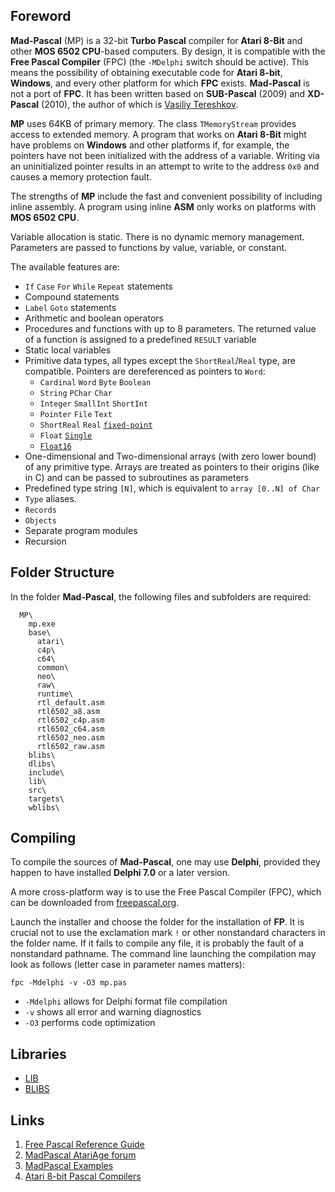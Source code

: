 ## Foreword

**Mad-Pascal** (MP) is a 32-bit **Turbo Pascal** compiler for **Atari 8-Bit** and other **MOS 6502 CPU**-based computers. By design, it is compatible with the **Free Pascal Compiler** (FPC) (the `-MDelphi` switch should be active). This means the possibility of obtaining executable code for **Atari 8-bit**, **Windows**, and every other platform for which **FPC** exists. **Mad-Pascal** is not a port of **FPC**. It has been written based on **SUB-Pascal** (2009) and **XD-Pascal** (2010), the author of which is [Vasiliy Tereshkov](mailto:vtereshkov@mail.ru).

**MP** uses 64KB of primary memory. The class `TMemoryStream` provides access to extended memory. A program that works on **Atari 8-Bit** might have problems on **Windows** and other platforms if, for example, the pointers have not been initialized with the address of a variable. Writing via an uninitialized pointer results in an attempt to write to the address `0x0` and causes a memory protection fault.

The strengths of **MP** include the fast and convenient possibility of including inline assembly. A program using inline **ASM** only works on platforms with **MOS 6502 CPU**.

Variable allocation is static. There is no dynamic memory management. Parameters are passed to functions by value, variable, or constant.

The available features are:

* `If` `Case` `For` `While` `Repeat` statements
* Compound statements
* `Label` `Goto` statements
* Arithmetic and boolean operators
* Procedures and functions with up to 8 parameters. The returned value of a function is assigned to a predefined `RESULT` variable
* Static local variables
* Primitive data types, all types except the `ShortReal`/`Real` type, are compatible. Pointers are dereferenced as pointers to `Word`:
    * `Cardinal` `Word` `Byte` `Boolean`
    * `String` `PChar` `Char`
    * `Integer` `SmallInt` `ShortInt`
    * `Pointer` `File` `Text`
    * `ShortReal` `Real` [`fixed-point`](https://en.wikipedia.org/wiki/Fixed-point_arithmetic)
    * `Float` [`Single`](https://en.wikipedia.org/wiki/Single-precision_floating-point_format)
    * [`Float16`](https://en.wikipedia.org/wiki/Half-precision_floating-point_format)
* One-dimensional and Two-dimensional arrays (with zero lower bound) of any primitive type. Arrays are treated as pointers to their origins (like in C) and can be passed to subroutines as parameters
* Predefined type string `[N]`, which is equivalent to `array [0..N] of Char`
* `Type` aliases.
* `Records`
* `Objects`
* Separate program modules
* Recursion

## Folder Structure

In the folder **Mad-Pascal**, the following files and subfolders are required:

```
  MP\
    mp.exe
    base\
      atari\
      c4p\
      c64\
      common\
      neo\
      raw\
      runtime\    
      rtl_default.asm
      rtl6502_a8.asm
      rtl6502_c4p.asm
      rtl6502_c64.asm
      rtl6502_neo.asm
      rtl6502_raw.asm
    blibs\
    dlibs\
    include\
    lib\
    src\
    targets\
    wblibs\
```

## Compiling

To compile the sources of **Mad-Pascal**, one may use **Delphi**, provided they happen to have installed **Delphi 7.0** or a later version.

A more cross-platform way is to use the Free Pascal Compiler (FPC), which can be downloaded from [freepascal.org](http://www.freepascal.org/).

Launch the installer and choose the folder for the installation of **FP**. It is crucial not to use the exclamation mark `!` or other nonstandard characters in the folder name. If it fails to compile any file, it is probably the fault of a nonstandard pathname. The command line launching the compilation may look as follows (letter case in parameter names matters):

    fpc -Mdelphi -v -O3 mp.pas

* `-Mdelphi`     allows for Delphi format file compilation
* `-v`           shows all error and warning diagnostics
* `-O3`          performs code optimization

## Libraries

* [LIB](http://mads.atari8.info/library/doc/index.html)
* [BLIBS](https://bocianu.atari.pl/blog/blibs)

## Links

1. [Free Pascal Reference Guide](http://www.freepascal.org/docs-html/ref/ref.html#refch14.html)
2. [MadPascal AtariAge forum](http://atariage.com/forums/topic/240919-mad-pascal/)
3. [MadPascal Examples](http://atariage.com/forums/topic/243658-mad-pascal-examples/)
4. [Atari 8-bit Pascal Compilers](https://atariwiki.org/wiki/Wiki.jsp?page=Pascal)
